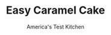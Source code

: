 ---
layout: ../../layouts/MarkdownPostLayout.astro
title: Easy Caramel Cake
author: America's Test Kitchen
pubDate: 2023-03-15
description: "Caramel frosting is delicious-rich and toffee-flavored, this unique frosting starts out creamy but quickly firms up to a fudgelike consistency. It is also notoriously tricky. Our goal was an easier, foolproof caramel icing that would bring this cake back into every bakers repertoire."
image_url: https://res.cloudinary.com/hksqkdlah/image/upload/ar_1:1,c_fill,dpr_2.0,f_auto,fl_lossy.progressive.strip_profile,g_faces:auto,q_auto:low,w_344/7151_sfs-caramelcake-0003-277292
tags: ["Desserts or Baked Goods","Cakes"]
calories: 8153
protein: 8
carbohydrates: 140
fats: 48
fiber: 1
ingredients: ["1/2 cup, buttermilk, room temperature","4 large, eggs, room temperature","2 teaspoons, vanilla extract","2 1/4 cups (11¼ ounces), all-purpose flour","1 1/2 cups (10½ ounces), granulated sugar","1 1/2 teaspoons, baking powder","1/2 teaspoon, baking soda","3/4 teaspoon, salt","16 tablespoons (2 sticks), unsalted butter, cut into 16 pieces and softened","12 tablespoons (1 1/2 sticks), unsalted butter, cut into 12 pieces and softened","2 cups packed (14 ounces), dark brown sugar","1/2 teaspoon, salt","1/2 cup, heavy cream","1 teaspoon, vanilla extract","2 1/2 cups (10 ounces), confectioners' sugar, sifted"]
serves: 8
time: "1¾ hours, plus 2 hours cooling"
instructions: ["For the cake layers: Adjust oven rack to middle position and heat oven to 350 degrees. Grease and flour two 9-inch cake pans. Whisk buttermilk, eggs, and vanilla in large measuring cup. With electric mixer on low speed, mix flour, granulated sugar, baking powder, baking soda, and salt until combined. Beat in butter, 1 piece at a time, until only pea-sized pieces remain. Pour in half of buttermilk mixture and beat over medium-high speed until light and fluffy, about 1 minute. Slowly add remaining buttermilk mixture to bowl and beat until incorporated, about 15 seconds.","Scrape equal amounts of batter into prepared pans and bake until golden and toothpick inserted in center comes out clean, 20 to 25 minutes. Cool cakes in pans 10 minutes, then turn out onto wire racks. Cool completely, at least 1 hour.","For the frosting: Heat 8 tablespoons butter, brown sugar, and salt in large saucepan over medium heat until small bubbles appear around perimeter of pan (see photo at left), 4 to 8 minutes. Whisk in cream and cook until ring of bubbles reappears, about 1 minute. Off heat, whisk in vanilla.","Transfer hot frosting mixture to bowl and, with electric mixer on low speed, gradually mix in confectioners’ sugar until incorporated. Increase speed to medium and beat until frosting is pale brown and just warm, about 5 minutes. Add remaining butter, 1 piece at a time, and beat until light and fluffy, about 2 minutes.","To assemble: Place 1 cake round on serving platter. Spread ¾ cup frosting over cake, then top with second cake round. Spread remaining frosting evenly over top and sides of cake. Serve."]
nutrition: ["175 mg Potassium, K","214 mg Phosphorus, P","154 mg Calcium, Ca","2 mg Iron, Fe","19 mg Magnesium, Mg","596 mg Sodium, Na","48 g Total lipid (fat)","2 mg Niacin","13 g Fatty acids, total monounsaturated","2 g Fatty acids, total polyunsaturated","1 µg Vitamin D (D2 + D3)","220 mg Cholesterol","29 g Fatty acids, total saturated","1 g Fatty acids, total trans","1 g Fiber, total dietary","61 µg Folic acid","26 µg Folate, food","108 g Sugars, total","4 µg Vitamin K (phylloquinone)","56 g Water","140 g Carbohydrate, by difference","130 µg Folate, DFE","8 g Protein","1 mg Vitamin E (alpha-tocopherol)","443 µg Vitamin A, RAE","1019 kcal Energy","106 g Sugars, added","8153 calories"]
notes: "In step 5, the cooled frosting stays soft and spreadable longer than other recipes, but it will harden over time. If the frosting does begin to stiffen, you can microwave it for about 10 seconds (or until it returns to a spreadable consistency)."
---